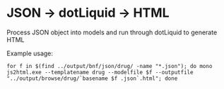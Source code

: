 # JSON -> dotLiquid -> HTML

Process JSON object into models and run through dotLiquid to generate HTML

Example usage:

```
for f in $(find ../output/bnf/json/drug/ -name "*.json"); do mono js2html.exe --templatename drug --modelfile $f --outputfile "../output/browse/drug/`basename $f .json`.html"; done
```
